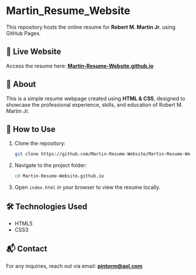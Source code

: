 # Martin_Resume_Website

This repository hosts the online resume for **Robert M. Martin Jr.** using GitHub Pages.

## 📌 Live Website
Access the resume here: **[Martin-Resume-Website.github.io](https://Martin-Resume-Website.github.io/)**

## 📄 About
This is a simple resume webpage created using **HTML & CSS**, designed to showcase the professional experience, skills, and education of Robert M. Martin Jr.

## 🚀 How to Use
1. Clone the repository:
   ```sh
   git clone https://github.com/Martin-Resume-Website/Martin-Resume-Website.github.io.git
   ```
2. Navigate to the project folder:
   ```sh
   cd Martin-Resume-Website.github.io
   ```
3. Open `index.html` in your browser to view the resume locally.

## 🛠️ Technologies Used
- HTML5
- CSS3

## 📬 Contact
For any inquiries, reach out via email: **[pintorm@aol.com](mailto:pintorm@aol.com)**
